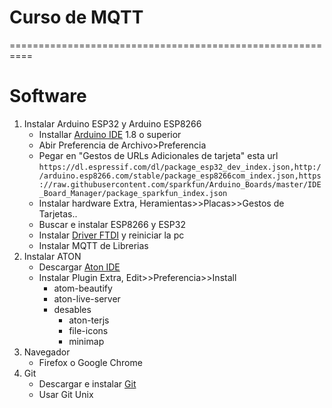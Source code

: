 # Curso de MQTT
==========================================================

# Software

1. Instalar Arduino ESP32 y Arduino ESP8266
	* Installar [Arduino IDE](http://www.arduino.cc/en/main/software) 1.8 o superior
	* Abir Preferencia de Archivo>Preferencia
	* Pegar en "Gestos de URLs Adicionales de tarjeta" esta url `https://dl.espressif.com/dl/package_esp32_dev_index.json,http://arduino.esp8266.com/stable/package_esp8266com_index.json,https://raw.githubusercontent.com/sparkfun/Arduino_Boards/master/IDE_Board_Manager/package_sparkfun_index.json`
	* Instalar hardware Extra, Heramientas>>Placas>>Gestos de Tarjetas..
	* Buscar e instalar ESP8266 y ESP32
	* Instalar [Driver FTDI](https://alsw.net/heramientas-para-trabajar-arduino/) y reiniciar la pc
	* Instalar MQTT de Librerias  
2. Instalar ATON
	* Descargar [Aton IDE](https://atom.io/)
	* Instalar Plugin Extra, Edit>>Preferencia>>Install
		* atom-beautify
		* aton-live-server
		* desables
			* aton-terjs
			* file-icons
			* minimap
3. Navegador
	*	Firefox o Google Chrome
4. Git
	* Descargar e instalar [Git](https://git-scm.com/)
	* Usar Git Unix
